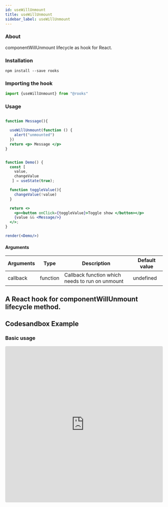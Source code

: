 ```yaml
---
id: useWillUnmount
title: useWillUnmount
sidebar_label: useWillUnmount
---
```


   

### About

componentWillUnmount lifecycle as hook for React.

### Installation

    npm install --save rooks

### Importing the hook

```javascript
import {useWillUnmount} from "@rooks"
```

### Usage

```jsx

function Message(){

  useWillUnmount(function () {
    alert("unmounted")
  })
  return <p> Message </p>
}


function Demo() {
  const [
    value,
    changeValue
   ] = useState(true);

  function toggleValue(){
    changeValue(!value)
  }

  return <>
    <p><button onClick={toggleValue}>Toggle show </button></p>
    {value && <Message/>}
  </>;
}

render(<Demo/>)
```

#### Arguments

| Arguments | Type     | Description                                     | Default value |
| --------- | -------- | ----------------------------------------------- | ------------- |
| callback  | function | Callback function which needs to run on unmount | undefined     |

## A React hook for componentWillUnmount lifecycle method.


## Codesandbox Example

### Basic usage

<iframe src="https://codesandbox.io/embed/usewillunmount-ogk90?fontsize=14&hidenavigation=1&theme=dark"
style="width:100%; height:500px; border:0; border-radius: 4px; overflow:hidden;"
title="useWillUnmount"
allow="accelerometer; ambient-light-sensor; camera; encrypted-media; geolocation; gyroscope; hid; microphone; midi; payment; usb; vr; xr-spatial-tracking"
sandbox="allow-forms allow-modals allow-popups allow-presentation allow-same-origin allow-scripts"
/>

## Join Bhargav's discord server
You can click on the floating discord icon at the bottom right of the screen and talk to us in our server.

